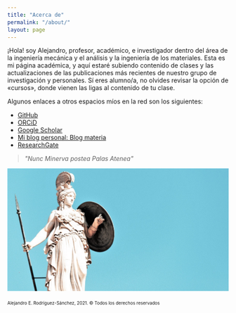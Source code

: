 ```yaml
---
title: "Acerca de"
permalink: "/about/"
layout: page
---
```


¡Hola! soy Alejandro, profesor, académico, e investigador dentro del área de la ingeniería mecánica y el análisis y la ingeniería de los materiales. Esta es mi página académica, y aquí estaré subiendo contenido de clases y las actualizaciones de las publicaciones más recientes de nuestro grupo de investigación y personales. Sí eres alumno/a, no olvides revisar la opción de «cursos», donde vienen las ligas al contenido de tu clase. 

Algunos enlaces a otros espacios míos en la red son los siguientes:

- [GitHub](https://github.com/aerodriguezsanchez)
- [ORCiD](https://orcid.org/0000-0003-3397-5261)
- [Google Scholar](https://scholar.google.com.mx/citations?user=eo-JXcoAAAAJ&hl=es)
- [Mi blog personal: Blog materia](https://blogmateria.com)
- [ResearchGate](https://www.researchgate.net/profile/Alejandro-Rodriguez-Sanchez-4)


> *"Nunc Minerva postea Palas Atenea"*

![athena](assets/atena.jpg)



 <font size="1">Alejandro E. Rodríguez-Sánchez, 2021. © Todos los derechos reservados </font> 
